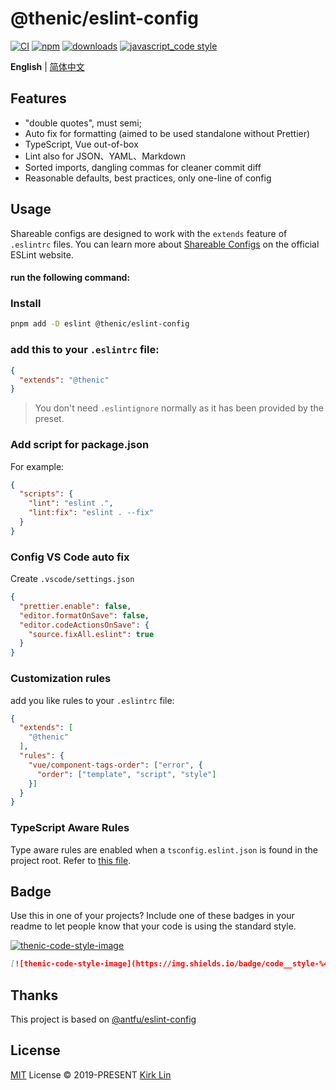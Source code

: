 # @thenic/eslint-config
[![CI][ci-image]][ci-url] [![npm][npm-image]][npm-url] [![downloads][downloads-image]][downloads-url] [![javascript_code style][code-style-image]][code-style-url]

[ci-image]: NicCraver/eslint-config/actions/workflows/release.yml/badge.svg?branch=master
[ci-url]: NicCraver/eslint-config/actions/workflows/release.yml
[npm-image]: https://img.shields.io/npm/v/@thenic/eslint-config.svg
[npm-url]: https://npmjs.org/package/@thenic/eslint-config
[downloads-image]: https://img.shields.io/npm/dm/@thenic/eslint-config.svg
[downloads-url]: https://npmjs.org/package/@thenic/eslint-config
[code-style-image]: https://img.shields.io/badge/code__style-%40thenic%2Feslint--config-brightgreen
[code-style-url]: NicCraver/eslint-config/

<div align='left'>
<b>English</b> | <a href="README.zh-cn.md">简体中文</a>
<br>
</div>

## Features

- "double quotes", must semi;
- Auto fix for formatting (aimed to be used standalone without Prettier)
- TypeScript, Vue out-of-box
- Lint also for JSON、YAML、Markdown
- Sorted imports, dangling commas for cleaner commit diff
- Reasonable defaults, best practices, only one-line of config

## Usage

Shareable configs are designed to work with the `extends` feature of `.eslintrc` files.
You can learn more about
[Shareable Configs](http://eslint.org/docs/developer-guide/shareable-configs) on the
official ESLint website.

####  run the following command:

### Install

```bash
pnpm add -D eslint @thenic/eslint-config
```
### add this to your `.eslintrc` file:

```json
{
  "extends": "@thenic"
}
```

> You don't need `.eslintignore` normally as it has been provided by the preset.

### Add script for package.json

For example:

```json
{
  "scripts": {
    "lint": "eslint .",
    "lint:fix": "eslint . --fix"
  }
}
```

### Config VS Code auto fix

Create `.vscode/settings.json`

```json
{
  "prettier.enable": false,
  "editor.formatOnSave": false,
  "editor.codeActionsOnSave": {
    "source.fixAll.eslint": true
  }
}
```
### Customization rules
add you like rules to your `.eslintrc` file:
```json
{
  "extends": [
    "@thenic"
  ],
  "rules": {
    "vue/component-tags-order": ["error", {
      "order": ["template", "script", "style"]
    }]
  }
}
```
### TypeScript Aware Rules

Type aware rules are enabled when a `tsconfig.eslint.json` is found in the project root. Refer to [this file](NicCraver/eslint-config/blob/master/packages/typescript/index.js#L17).

## Badge

Use this in one of your projects? Include one of these badges in your readme to
let people know that your code is using the standard style.


[![thenic-code-style-image](https://img.shields.io/badge/code__style-%40thenic%2Feslint--config-brightgreen)](NicCraver/eslint-config/)

```markdown
[![thenic-code-style-image](https://img.shields.io/badge/code__style-%40thenic%2Feslint--config-brightgreen)](NicCraver/eslint-config/)
```

[code-style-image]: https://img.shields.io/badge/code__style-%40thenic%2Feslint--config-brightgreen
[code-style-url]: NicCraver/eslint-config/

## Thanks
This project is based on [@antfu/eslint-config](https://github.com/antfu/eslint-config)

## License

[MIT](./LICENSE) License &copy; 2019-PRESENT [Kirk Lin](NicCraver)
